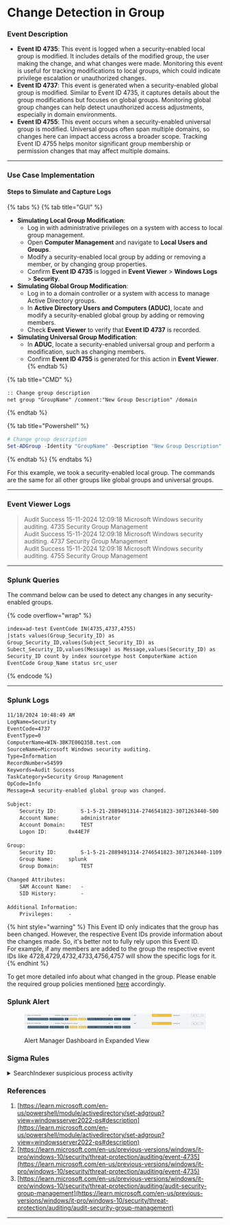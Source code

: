 # Change Detection in Group

### Event Description

* **Event ID 4735**: This event is logged when a security-enabled local group is modified. It includes details of the modified group, the user making the change, and what changes were made. Monitoring this event is useful for tracking modifications to local groups, which could indicate privilege escalation or unauthorized changes.
* **Event ID 4737**: This event is generated when a security-enabled global group is modified. Similar to Event ID 4735, it captures details about the group modifications but focuses on global groups. Monitoring global group changes can help detect unauthorized access adjustments, especially in domain environments.
* **Event ID 4755**: This event occurs when a security-enabled universal group is modified. Universal groups often span multiple domains, so changes here can impact access across a broader scope. Tracking Event ID 4755 helps monitor significant group membership or permission changes that may affect multiple domains.

***

### Use Case Implementation

#### Steps to Simulate and Capture Logs

{% tabs %}
{% tab title="GUI" %}
* **Simulating Local Group Modification**:
  * Log in with administrative privileges on a system with access to local group management.
  * Open **Computer Management** and navigate to **Local Users and Groups**.
  * Modify a security-enabled local group by adding or removing a member, or by changing group properties.
  * Confirm **Event ID 4735** is logged in **Event Viewer** > **Windows Logs** > **Security**.
* **Simulating Global Group Modification**:
  * Log in to a domain controller or a system with access to manage Active Directory groups.
  * In **Active Directory Users and Computers (ADUC)**, locate and modify a security-enabled global group by adding or removing members.
  * Check **Event Viewer** to verify that **Event ID 4737** is recorded.
* **Simulating Universal Group Modification**:
  * In **ADUC**, locate a security-enabled universal group and perform a modification, such as changing members.
  * Confirm **Event ID 4755** is generated for this action in **Event Viewer**.
{% endtab %}

{% tab title="CMD" %}
```batch
:: Change group description
net group "GroupName" /comment:"New Group Description" /domain
```
{% endtab %}

{% tab title="Powershell" %}
```powershell
# Change group description
Set-ADGroup -Identity "GroupName" -Description "New Group Description"
```
{% endtab %}
{% endtabs %}

For this example, we took a security-enabled local group. The commands are the same for all other groups like global groups and universal groups.

***

### Event Viewer Logs

> Audit Success 15-11-2024 12:09:18 Microsoft Windows security auditing. 4735 Security Group Management\
> Audit Success 15-11-2024 12:09:18 Microsoft Windows security auditing. 4737 Security Group Management\
> Audit Success 15-11-2024 12:09:18 Microsoft Windows security auditing. 4755 Security Group Management

***

### Splunk Queries

The command below can be used to detect any changes in any security-enabled groups.

{% code overflow="wrap" %}
```splunk-spl
index=ad-test EventCode IN(4735,4737,4755) 
|stats values(Group_Security_ID) as Group_Security_ID,values(Subject_Security_ID) as Subect_Security_ID,values(Message) as Message,values(Security_ID) as Security_ID count by index sourcetype host ComputerName action EventCode Group_Name status src_user
```
{% endcode %}

***

### Splunk Logs

```
11/18/2024 10:48:49 AM
LogName=Security
EventCode=4737
EventType=0
ComputerName=WIN-3BK7E06Q35B.test.com
SourceName=Microsoft Windows security auditing.
Type=Information
RecordNumber=54599
Keywords=Audit Success
TaskCategory=Security Group Management
OpCode=Info
Message=A security-enabled global group was changed.

Subject:
	Security ID:		S-1-5-21-2889491314-2746541823-3071263440-500
	Account Name:		administrator
	Account Domain:		TEST
	Logon ID:		0x44E7F

Group:
	Security ID:		S-1-5-21-2889491314-2746541823-3071263440-1109
	Group Name:		splunk
	Group Domain:		TEST

Changed Attributes:
	SAM Account Name:	-
	SID History:		-

Additional Information:
	Privileges:		-
```

{% hint style="warning" %}
This Event ID only indicates that the group has been changed. However, the respective Event IDs provide information about the changes made. So, it's better not to fully rely upon this Event ID.  \
For example, if any members are added to the group the respective event IDs like 4728,4729,4732,4733,4756,4757 will show the specific logs for it.
{% endhint %}

To get more detailed info about what changed in the group. Please enable the required group policies mentioned [here](./) accordingly.&#x20;

### Splunk Alert

<figure><img src="../../.gitbook/assets/image (2) (1) (1).png" alt=""><figcaption><p>Alert Manager Dashboard in Expanded View</p></figcaption></figure>

### Sigma Rules

<details>

<summary>SearchIndexer suspicious process activity</summary>

```yaml
title: SearchIndexer suspicious process activity
description: Detects scenarios where SearchIndexer spwaned another process with the same name, or when SearchIndexer process exists in an unexpected directory.
references:
- https://securityaffairs.co/wordpress/75782/cyber-crime/hacking-hacker-botnet.html
- https://www.joesandbox.com/analysis/213580/1/html
- https://www.virustotal.com/gui/file/eb8417d0cf40160474faf587f3e1fdf94a0a2c9636ad1cf32005ff29ef3852dc
- https://www.filescan.io/uploads/62ad24c8473553ed319b5fe3/reports/104d3e08-1bdb-43ce-beb8-07c5688cef03/details
- https://any.run/report/eb8417d0cf40160474faf587f3e1fdf94a0a2c9636ad1cf32005ff29ef3852dc/c323438a-a3ec-4dcc-b304-dc47882a1eab
tags:
- attack.defense_evasion
- attack.t1036 # masquerading
author: mdecrevoisier
status: experimental
logsource:
  product: windows
  category: process_creation
detection:

  selection_parent_image:
    ParentImage|endswith: '\SearchIndexer.exe' 

  selection_image:
    Image|endswith: '\SearchIndexer.exe'

  selection_image_path:
    Image: 'C:\WINDOWS\system32\SearchIndexer.exe'

  selection_commandline:
    CommandLine|contains: 'c1 c2 c3 c4 c5 c6 c7 c8'

  condition: (selection_parent_image and selection_image) or (selection_image and not selection_image_path) or (selection_image and selection_commandline)
falsepositives:
- None 
level: medium
```

{% code overflow="wrap" %}
```splunk-spl
source=WinEventLog:Security AND (ParentImage="*\\SearchIndexer.exe" AND Image="*\\SearchIndexer.exe") OR (Image="*\\SearchIndexer.exe" AND  NOT (Image="C:\\WINDOWS\\system32\\SearchIndexer.exe")) OR (Image="*\\SearchIndexer.exe" AND CommandLine="*c1 c2 c3 c4 c5 c6 c7 c8*")
```
{% endcode %}

</details>

### References

1. [https://learn.microsoft.com/en-us/powershell/module/activedirectory/set-adgroup?view=windowsserver2022-ps#description](https://learn.microsoft.com/en-us/powershell/module/activedirectory/set-adgroup?view=windowsserver2022-ps#description)
2. [https://learn.microsoft.com/en-us/previous-versions/windows/it-pro/windows-10/security/threat-protection/auditing/event-4735](https://learn.microsoft.com/en-us/previous-versions/windows/it-pro/windows-10/security/threat-protection/auditing/event-4735)
3. [https://learn.microsoft.com/en-us/previous-versions/windows/it-pro/windows-10/security/threat-protection/auditing/audit-security-group-management](https://learn.microsoft.com/en-us/previous-versions/windows/it-pro/windows-10/security/threat-protection/auditing/audit-security-group-management)

***
